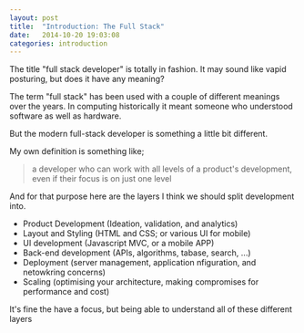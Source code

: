 ```yaml
---
layout: post
title:  "Introduction: The Full Stack"
date:   2014-10-20 19:03:08
categories: introduction
---
```


The title "full stack developer" is totally in fashion. It may sound like vapid posturing, but does it have any meaning?

The term "full stack" has been used with a couple of different meanings over the years. In computing historically it meant someone who understood software as well as hardware.

But the modern full-stack developer is something a little bit different.

My own definition is something like;

> a developer who can work with all levels of a
> product's development, even if their focus is on just one level

And for that purpose here are the layers I think we should split development into.

- Product Development (Ideation, validation, and analytics)
- Layout and Styling (HTML and CSS; or various UI for mobile)
- UI development (Javascript MVC, or a mobile APP)
- Back-end development (APIs, algorithms, tabase, search, ...)
- Deployment (server management, application nfiguration, and netowkring concerns)
- Scaling (optimising your architecture, making compromises for performance and cost)

It's fine the have a focus, but being able to understand all of these different layers



